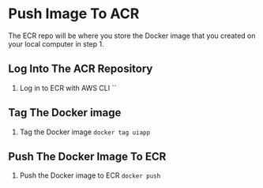 # Push Image To ACR

The ECR repo will be where you store the Docker image that you created on your local computer in step 1.

## Log Into The ACR Repository
1. Log in to ECR with AWS CLI
``


## Tag The Docker image
1. Tag the Docker image
`docker tag uiapp`

## Push The Docker Image To ECR
1. Push the Docker image to ECR
`docker push `
